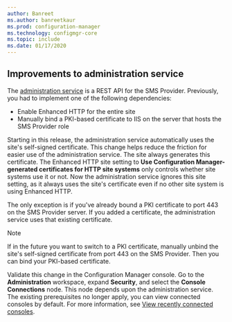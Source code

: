 ```yaml
---
author: Banreet
ms.author: banreetkaur
ms.prod: configuration-manager
ms.technology: configmgr-core
ms.topic: include
ms.date: 01/17/2020
---
```


## <a name="bkmk_rest"></a> Improvements to administration service

<!--5728365-->

The [administration service](../../../../plan-design/hierarchy/plan-for-the-sms-provider.md#administration-service) is a REST API for the SMS Provider. Previously, you had to implement one of the following dependencies:

- Enable Enhanced HTTP for the entire site
- Manually bind a PKI-based certificate to IIS on the server that hosts the SMS Provider role

Starting in this release, the administration service automatically uses the site's self-signed certificate. This change helps reduce the friction for easier use of the administration service. The site always generates this certificate. The Enhanced HTTP site setting to **Use Configuration Manager-generated certificates for HTTP site systems** only controls whether site systems use it or not. Now the administration service ignores this site setting, as it always uses the site's certificate even if no other site system is using Enhanced HTTP.

The only exception is if you've already bound a PKI certificate to port 443 on the SMS Provider server. If you added a certificate, the administration service uses that existing certificate.

> [!NOTE]
> If in the future you want to switch to a PKI certificate, manually unbind the site's self-signed certificate from port 443 on the SMS Provider. Then you can bind your PKI-based certificate.

Validate this change in the Configuration Manager console. Go to the **Administration** workspace, expand **Security**, and select the **Console Connections** node. This node depends upon the administration service. The existing prerequisites no longer apply, you can view connected consoles by default. For more information, see [View recently connected consoles](../../../../servers/manage/admin-console.md#bkmk_viewconnected).
